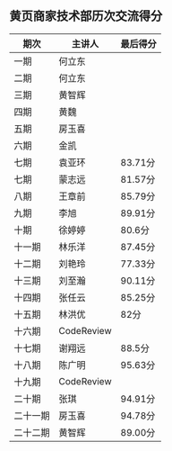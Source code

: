 ## 黄页商家技术部历次交流得分

期次 | 主讲人 | 最后得分
------|-------|-------
一期 | 何立东 |
二期 | 何立东 |
三期 | 黄智辉 |
四期 | 黄魏 |
五期 | 房玉喜 |
六期 | 金凯  |
七期 | 袁亚环 | 83.71分
七期 | 蒙志远 | 81.57分
八期 | 王章前 | 85.79分
九期 | 李旭 | 89.91分
十期  | 徐婷婷  | 80.6分
十一期 | 林乐洋 | 87.45分
十二期 | 刘艳玲 | 77.33分
十三期 | 刘至瀚 | 90.11分
十四期 | 张任云 | 85.25分
十五期 | 林洪优 | 82分
十六期 | CodeReview |
十七期 | 谢翔远 | 88.5分
十八期 | 陈广明 | 95.63分
十九期 | CodeReview|
二十期 | 张琪   |94.91分
二十一期| 房玉喜 | 94.78分
二十二期| 黄智辉 | 89.00分    

   








